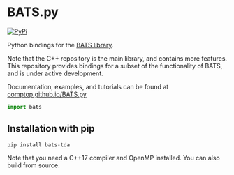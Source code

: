 # BATS.py

[![PyPi](https://img.shields.io/pypi/v/bats-tda.svg)](https://pypi.org/project/bats-tda/)

Python bindings for the [BATS library](https://github.com/CompTop/BATS).

Note that the C++ repository is the main library, and contains more features.  This repository provides bindings for a subset of the functionality of BATS, and is under active development.

Documentation, examples, and tutorials can be found at [comptop.github.io/BATS.py](https://comptop.github.io/BATS.py/#/)

```python
import bats
```

## Installation with pip

```
pip install bats-tda
```

Note that you need a C++17 compiler and OpenMP installed.  You can also build from source.
